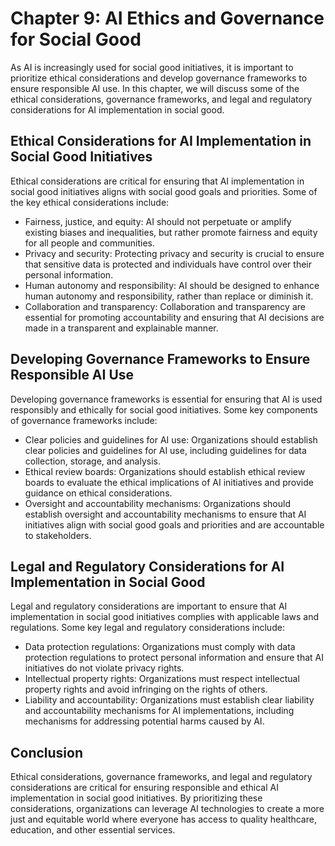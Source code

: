 Chapter 9: AI Ethics and Governance for Social Good
===================================================

As AI is increasingly used for social good initiatives, it is important to prioritize ethical considerations and develop governance frameworks to ensure responsible AI use. In this chapter, we will discuss some of the ethical considerations, governance frameworks, and legal and regulatory considerations for AI implementation in social good.

Ethical Considerations for AI Implementation in Social Good Initiatives
-----------------------------------------------------------------------

Ethical considerations are critical for ensuring that AI implementation in social good initiatives aligns with social good goals and priorities. Some of the key ethical considerations include:

* Fairness, justice, and equity: AI should not perpetuate or amplify existing biases and inequalities, but rather promote fairness and equity for all people and communities.
* Privacy and security: Protecting privacy and security is crucial to ensure that sensitive data is protected and individuals have control over their personal information.
* Human autonomy and responsibility: AI should be designed to enhance human autonomy and responsibility, rather than replace or diminish it.
* Collaboration and transparency: Collaboration and transparency are essential for promoting accountability and ensuring that AI decisions are made in a transparent and explainable manner.

Developing Governance Frameworks to Ensure Responsible AI Use
-------------------------------------------------------------

Developing governance frameworks is essential for ensuring that AI is used responsibly and ethically for social good initiatives. Some key components of governance frameworks include:

* Clear policies and guidelines for AI use: Organizations should establish clear policies and guidelines for AI use, including guidelines for data collection, storage, and analysis.
* Ethical review boards: Organizations should establish ethical review boards to evaluate the ethical implications of AI initiatives and provide guidance on ethical considerations.
* Oversight and accountability mechanisms: Organizations should establish oversight and accountability mechanisms to ensure that AI initiatives align with social good goals and priorities and are accountable to stakeholders.

Legal and Regulatory Considerations for AI Implementation in Social Good
------------------------------------------------------------------------

Legal and regulatory considerations are important to ensure that AI implementation in social good initiatives complies with applicable laws and regulations. Some key legal and regulatory considerations include:

* Data protection regulations: Organizations must comply with data protection regulations to protect personal information and ensure that AI initiatives do not violate privacy rights.
* Intellectual property rights: Organizations must respect intellectual property rights and avoid infringing on the rights of others.
* Liability and accountability: Organizations must establish clear liability and accountability mechanisms for AI implementations, including mechanisms for addressing potential harms caused by AI.

Conclusion
----------

Ethical considerations, governance frameworks, and legal and regulatory considerations are critical for ensuring responsible and ethical AI implementation in social good initiatives. By prioritizing these considerations, organizations can leverage AI technologies to create a more just and equitable world where everyone has access to quality healthcare, education, and other essential services.
